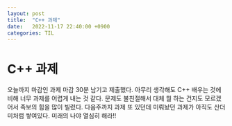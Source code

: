 ```yaml
---
layout: post
title:  "C++ 과제"
date:   2022-11-17 22:40:00 +0900
categories: TIL
---
```


# C++ 과제
오늘까지 마감인 과제 마감 30분 남기고 제출했다. 아무리 생각해도 C++ 배우는 것에 비해 너무 과제를 어렵게 내는 것 같다. 문제도 불친절해서 대체 뭘 하는 건지도 모르겠어서 족보의 힘을 많이 빌렸다. 다음주까지 과제 또 있던데 미뤄놨던 과제가 아직도 산더미처럼 쌓여있다. 미래의 나야 열심히 해라!!